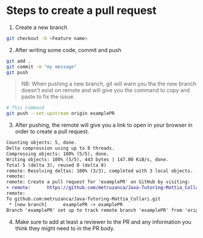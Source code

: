 # Steps to create a pull request

1. Create a new branch
```bash
git checkout -b <Feature name>
```

2. After writing some code, commit and push
```bash
git add .
git commit -m "my message"
git push
```

> NB: When pushing a new branch, git will warn you tha the new branch doesn't exist on remote and will give you the command to copy and paste to fix the issue.
```bash
# This command
git push --set-upstream origin examplePR
```

3. After pushing, the remote will give you a link to open in your browser in order to create a pull request.
```diff
Counting objects: 5, done.
Delta compression using up to 8 threads.
Compressing objects: 100% (5/5), done.
Writing objects: 100% (5/5), 443 bytes | 147.00 KiB/s, done.
Total 5 (delta 3), reused 0 (delta 0)
remote: Resolving deltas: 100% (3/3), completed with 3 local objects.
remote: 
remote: Create a pull request for 'examplePR' on GitHub by visiting:
+ remote:      https://github.com/metruzanca/Java-Tutoring-Mattia_Collari/pull/new/examplePR
remote: 
To github.com:metruzanca/Java-Tutoring-Mattia_Collari.git
 * [new branch]      examplePR -> examplePR
Branch 'examplePR' set up to track remote branch 'examplePR' from 'origin'.
```
4. Make sure to add at least a reviewer to the PR and any information you think they might need to in the PR body.